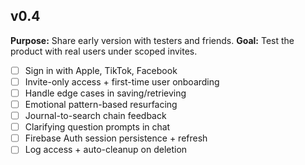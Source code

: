 ## v0.4

**Purpose:** Share early version with testers and friends.
**Goal:** Test the product with real users under scoped invites.

- [ ] Sign in with Apple, TikTok, Facebook
- [ ] Invite-only access + first-time user onboarding
- [ ] Handle edge cases in saving/retrieving
- [ ] Emotional pattern-based resurfacing
- [ ] Journal-to-search chain feedback
- [ ] Clarifying question prompts in chat
- [ ] Firebase Auth session persistence + refresh
- [ ] Log access + auto-cleanup on deletion
